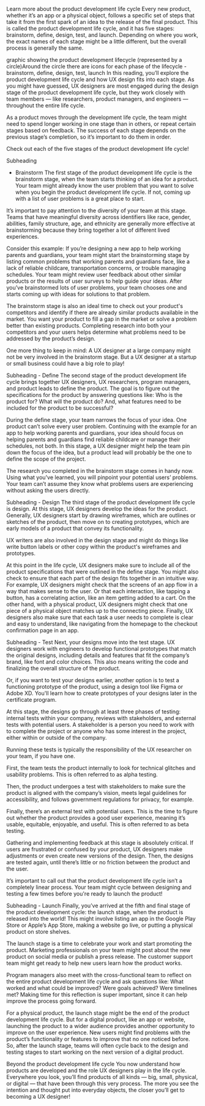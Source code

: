 Learn more about the product development life cycle
Every new product, whether it’s an app or a physical object, follows a specific set of steps that take it from the first spark of an idea to the release of the final product. This is called the product development life cycle, and it has five stages: brainstorm, define, design, test, and launch. Depending on where you work, the exact names of each stage might be a little different, but the overall process is generally the same. 

graphic showing the product development lifecycle (represented by a circle)Around the circle there are icons for each phase of the lifecycle - brainstorm, define, design, test, launch
In this reading, you’ll explore the product development life cycle and how UX design fits into each stage. As you might have guessed, UX designers are most engaged during the design stage of the product development life cycle, but they work closely with team members — like researchers, product managers, and engineers — throughout the entire life cycle. 

As a product moves through the development life cycle, the team might need to spend longer working in one stage than in others, or repeat certain stages based on feedback. The success of each stage depends on the previous stage’s completion, so it’s important to do them in order. 

Check out each of the five stages of the product development life cycle!

Subheading 

- Brainstorm
The first stage of the product development life cycle is the brainstorm stage, when the team starts thinking of an idea for a product. Your team might already know the user problem that you want to solve when you begin the product development life cycle. If not, coming up with a list of user problems is a great place to start.

It’s important to pay attention to the diversity of your team at this stage. Teams that have meaningful diversity across identifiers like race, gender, abilities, family structure, age, and ethnicity are generally more effective at brainstorming because they bring together a lot of different lived experiences. 

Consider this example: If you’re designing a new app to help working parents and guardians, your team might start the brainstorming stage by listing common problems that working parents and guardians face, like a lack of reliable childcare, transportation concerns, or trouble managing schedules. Your team might review user feedback about other similar products or the results of user surveys to help guide your ideas. After you’ve brainstormed lots of user problems, your team chooses one and starts coming up with ideas for solutions to that problem. 

The brainstorm stage is also an ideal time to check out your product's competitors and identify if there are already similar products available in the market. You want your product to fill a gap in the market or solve a problem better than existing products. Completing research into both your competitors and your users helps determine what problems need to be addressed by the product’s design.

One more thing to keep in mind: A UX designer at a large company might not be very involved in the brainstorm stage. But a UX designer at a startup or small business could have a big role to play! 

Subheading - Define
The second stage of the product development life cycle brings together UX designers, UX researchers, program managers, and product leads to define the product. The goal is to figure out the specifications for the product by answering questions like: Who is the product for? What will the product do? And, what features need to be included for the product to be successful? 

During the define stage, your team narrows the focus of your idea. One product can’t solve every user problem. Continuing with the example for an app to help working parents and guardians, your idea should focus on helping parents and guardians find reliable childcare or manage their schedules, not both. In this stage, a UX designer might help the team pin down the focus of the idea, but a product lead will probably be the one to define the scope of the project. 

The research you completed in the brainstorm stage comes in handy now. Using what you've learned, you will pinpoint your potential users’ problems. Your team can’t assume they know what problems users are experiencing without asking the users directly. 

Subheading - Design
The third stage of the product development life cycle is design. At this stage, UX designers develop the ideas for the product. Generally, UX designers start by drawing wireframes, which are outlines or sketches of the product, then move on to creating prototypes, which are early models of a product that convey its functionality. 

UX writers are also involved in the design stage and might do things like write button labels or other copy within the product's wireframes and prototypes.

At this point in the life cycle, UX designers make sure to include all of the product specifications that were outlined in the define stage. You might also check to ensure that each part of the design fits together in an intuitive way. For example, UX designers might check that the screens of an app flow in a way that makes sense to the user. Or that each interaction, like tapping a button, has a correlating action, like an item getting added to a cart. On the other hand, with a physical product, UX designers might check that one piece of a physical object matches up to the connecting piece. Finally, UX designers also make sure that each task a user needs to complete is clear and easy to understand, like navigating from the homepage to the checkout confirmation page in an app.

Subheading - Test
Next, your designs move into the test stage. UX designers work with engineers to develop functional prototypes that match the original designs, including details and features that fit the company’s brand, like font and color choices. This also means writing the code and finalizing the overall structure of the product. 

Or, if you want to test your designs earlier, another option is to test a functioning prototype of the product, using a design tool like Figma or Adobe XD. You'll learn how to create prototypes of your designs later in the certificate program.

At this stage, the designs go through at least three phases of testing: internal tests within your company, reviews with stakeholders, and external tests with potential users. A stakeholder is a person you need to work with to complete the project or anyone who has some interest in the project, either within or outside of the company. 

Running these tests is typically the responsibility of the UX researcher on your team, if you have one. 

First, the team tests the product internally to look for technical glitches and usability problems. This is often referred to as alpha testing. 

Then, the product undergoes a test with stakeholders to make sure the product is aligned with the company’s vision, meets legal guidelines for accessibility, and follows government regulations for privacy, for example. 

Finally, there’s an external test with potential users. This is the time to figure out whether the product provides a good user experience, meaning it’s usable, equitable, enjoyable, and useful. This is often referred to as beta testing.

Gathering and implementing feedback at this stage is absolutely critical. If users are frustrated or confused by your product, UX designers make adjustments or even create new versions of the design. Then, the designs are tested again, until there’s little or no friction between the product and the user.

It’s important to call out that the product development life cycle isn’t a completely linear process. Your team might cycle between designing and testing a few times before you're ready to launch the product! 

Subheading - Launch
Finally, you’ve arrived at the fifth and final stage of the product development cycle: the launch stage, when the product is released into the world! This might involve listing an app in the Google Play Store or Apple’s App Store, making a website go live, or putting a physical product on store shelves. 

The launch stage is a time to celebrate your work and start promoting the product. Marketing professionals on your team might post about the new product on social media or publish a press release. The customer support team might get ready to help new users learn how the product works. 

Program managers also meet with the cross-functional team to reflect on the entire product development life cycle and ask questions like: What worked and what could be improved? Were goals achieved? Were timelines met? Making time for this reflection is super important, since it can help improve the process going forward. 

For a physical product, the launch stage might be the end of the product development life cycle. But for a digital product, like an app or website, launching the product to a wider audience provides another opportunity to improve on the user experience. New users might find problems with the product’s functionality or features to improve that no one noticed before. So, after the launch stage, teams will often cycle back to the design and testing stages to start working on the next version of a digital product.

Beyond the product development life cycle 
You now understand how products are developed and the role UX designers play in the life cycle. Everywhere you look, you’ll find products of all kinds — big, small, physical, or digital — that have been through this very process. The more you see the intention and thought put into everyday objects, the closer you’ll get to becoming a UX designer!